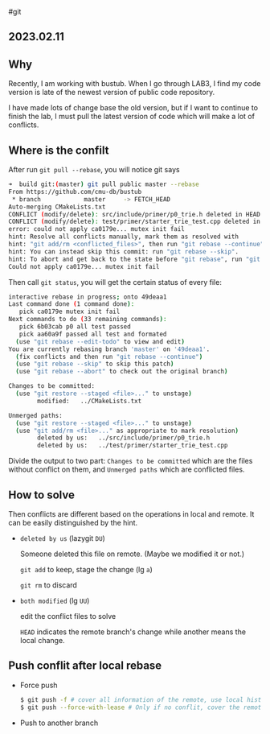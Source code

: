 #git 
## 2023.02.11

## Why

Recently, I am working with bustub. When I go through LAB3, I find my code version is late of the newest version of public code repository. 

I have made lots of change base the old version, but if I want to continue to finish the lab, I must pull the latest version of code which will make a lot of conflicts.

## Where is the confilt

After run `git pull --rebase`, you will notice git says 

```bash
➜  build git:(master) git pull public master --rebase                                     
From https://github.com/cmu-db/bustub
 * branch            master     -> FETCH_HEAD
Auto-merging CMakeLists.txt
CONFLICT (modify/delete): src/include/primer/p0_trie.h deleted in HEAD and modified in ca0179e (mutex init fail).  Version ca0179e (mutex init fail) of src/include/primer/p0_trie.h left in tree.
CONFLICT (modify/delete): test/primer/starter_trie_test.cpp deleted in HEAD and modified in ca0179e (mutex init fail).  Version ca0179e (mutex init fail) of test/primer/starter_trie_test.cpp left in tree.
error: could not apply ca0179e... mutex init fail
hint: Resolve all conflicts manually, mark them as resolved with
hint: "git add/rm <conflicted_files>", then run "git rebase --continue".
hint: You can instead skip this commit: run "git rebase --skip".
hint: To abort and get back to the state before "git rebase", run "git rebase --abort".
Could not apply ca0179e... mutex init fail
```

Then call `git status`, you will get the certain status of every file:

```bash
interactive rebase in progress; onto 49deaa1
Last command done (1 command done):
   pick ca0179e mutex init fail
Next commands to do (33 remaining commands):
   pick 6b03cab p0 all test passed
   pick aa60a9f passed all test and formated
  (use "git rebase --edit-todo" to view and edit)
You are currently rebasing branch 'master' on '49deaa1'.
  (fix conflicts and then run "git rebase --continue")
  (use "git rebase --skip" to skip this patch)
  (use "git rebase --abort" to check out the original branch)

Changes to be committed:
  (use "git restore --staged <file>..." to unstage)
        modified:   ../CMakeLists.txt

Unmerged paths:
  (use "git restore --staged <file>..." to unstage)
  (use "git add/rm <file>..." as appropriate to mark resolution)
        deleted by us:   ../src/include/primer/p0_trie.h
        deleted by us:   ../test/primer/starter_trie_test.cpp
```

Divide the output to two part: `Changes to be committed` which are the files without conflict on them, and `Unmerged paths` which are conflicted files.

## How to solve

Then conflicts are different based on the operations in local and remote. It can be easily distinguished by the hint.

- `deleted by us` (lazygit `DU`)

  Someone deleted this file on remote. (Maybe we modified it or not.)

  `git add` to keep, stage the change (lg `a`)

  `git rm` to discard

- `both modified` (lg `UU`)

  edit the conflict files to solve

  `HEAD` indicates the remote branch's change while another means the local change.
  
## Push conflit after local rebase

- Force push

  ```bash
  $ git push -f # cover all information of the remote, use local history instead
  $ git push --force-with-lease # Only if no conflit, cover the remote repo history
  ```

- Push to another branch
